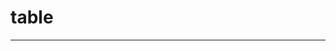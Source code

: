 # table
---

<zm-table :columns="columns" :data="data"></zm-table>
<script>
export default {
    mounted(){
        this.data2 = [
            {name:'张三',age:18,birthday:'1993-04-06',address:'长沙'}
        ];
    },
    data() {
        return {
            editName: '', 
            editAge: '', 
            editBirthday: '',
            editAddress: '',
            editIndex: -1,
            columns: [
                {title: '姓名',key:'name',
                    render: (h, {row,index})=>{
                        let edit;
                        if (this.editIndex === index){
                            edit = [h('input', {
                                donProps: {
                                    value: row.name
                                },
                                on: {
                                    input: (event)=>{
                                        this.editName = event.target.value;
                                    }
                                }
                            })];
                        }else{
                            edit = row.name;
                        }
                        return h('div', [edit]);
                    }
                },
                {title: '年龄',key:'age'},
                {title: '出生日期',
                    render:(h, {row,column,index}) => {
                        const date = new Date(parseInt(row.birthday));
                        const year = date.getFullYear();
                        const month = date.getMonth() + 1;
                        const day = date.getDate();
                        
                        const birthday = `${year}-${month}-${day}`;
                        return h('span', birthday)
                    }
                },
                {title: '地址',key:'address'},
                {title: '操作',
                    render: (h, {row,index}) => {
                        if (this.editIndex === index) {
                            return [
                                h('button', {
                                    on: {
                                        click: () => {
                                            this.data[index].name = this.editName;
                                            this.data[index].age = this.editAge;
                                            this.data[index].birthday = this.editBirthday;
                                            this.data[index].address = this.editAddress;
                                            this.editIndex = -1;
                                        }
                                    }
                                }, '保存'),
                                h('button', {
                                    style: {
                                        marginLeft: '6px'
                                    },
                                    on: {
                                        click: () => {
                                            this.editIndex = -1;
                                        }
                                    }
                                }, '取消')
                                ];
                            }else{
                                return h('button', {
                                    on: {
                                        click: () => {
                                            this.editName = row.name;
                                            this.editAge = row.age;
                                            this.editAddress = row.address;
                                            this.editBirthday = row.birthday;
                                            this.editIndex = index;
                                        }
                                    }
                                }, '修改');
                            }
                        }
                }
            ],
            data: [
                {name:'王小明',age:18,birthday:'919526400000',address:'长沙'},
                {name:'王小明',age:18,birthday:'919526400000',address:'长沙'},
                {name:'王小明',age:18,birthday:'919526400000',address:'长沙'},
                {name:'王小明',age:18,birthday:'919526400000',address:'长沙'}
            ],
            columns2:[
                {
                    title:'姓名',
                    render:(h, {row,column,index}) => {
                        return h('div',
                            this.$refs.table.$scopedSlots.name({row,column,index})
                        )
                    }
                },
                {
                    title:'年龄',
                    render:(h,{row,column,index}) => {
                        return h('div',
                            this.$refs.table.$scopedSlots.age({row,column,index})
                        )
                    }
                },
                {
                    title: '出生日期',
                    render: (h, {row,column,index}) => {
                        return h('div',
                            this.$refs.table.$scopedSlots.birthday({row,column,index})
                        )
                    }
                },
                {
                    title: '地址',
                    render: (h, {row,column,index}) => {
                        return h('div',
                            this.$refs.table.$scopedSlots.address({row, column, index})
                        )
                    }
                },
                {
                    title: '操作',
                    render: (h, {row, column,index}) => {
                        return h('div',
                            this.$refs.table.$scopedSlots.action({row,column,index})
                        )
                    }
                }
            ],
            data2:[],
        }
    },
    methods: {
        handleEdit(row,index){
            this.editName = row.name;
            this.editAge = row.age;
            this.editAddress = row.address;
            this.editBirthday = row.birthday;
            this.editIndex = index;
        },
        handleSave(index){
            this.data2[index].name = this.editName;
            this.data2[index].age= this.editAge;
            this.data2[index].birthday = this.editBirthday;
            this.data2[index].address = this.editAddress;
            this.editIndex = -1;
        }
    }
}
</script>




<zm-table ref=table :columns="columns2" :data="data2">
    <template slot-scope="{row,index}" slot="name">
        <input type="text" v-model="editName" v-if="editIndex === index">
        <span v-else>{{row.name}}</span>
    </template>
    <template slot-scope="{row,index}" slot="age">
        <input type="text" v-model="editAge" v-if="editIndex === index">
        <span v-else>{{row.age}}</span>
    </template>
    <template slot-scope="{row,index}" slot="birthday">
            <input type="text" v-model="editBirthday" v-if="editIndex === index">
            <span v-else>{{row.birthday}}</span>
        </template>
    <template slot-scope="{row,index}" slot="address">
        <input type="text" v-model="editAddress" v-if="editIndex === index">
        <span v-else>{{row.address}}</span>
    </template>
    <template slot-scope="{row,index}" slot="action">
        <div v-if="editIndex === index">
            <button @click="handleSave(index)">保存</button>
            <button @click="editIndex = -1">取消</button>
        </div>
        <div v-else>
            <button @click="handleEdit(row,index)">修改</button>
        </div>
    </template>
</zm-table>